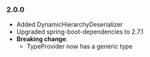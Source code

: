 ### 2.0.0

* Added DynamicHierarchyDeserializer
* Upgraded spring-boot-dependencies to 2.7.1
* **Breaking change**:
  *   TypeProvider now has a generic type
